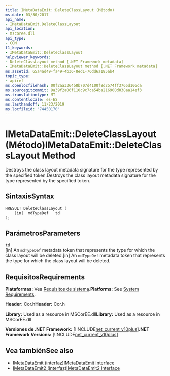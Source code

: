 ```yaml
---
title: IMetaDataEmit::DeleteClassLayout (Método)
ms.date: 03/30/2017
api_name:
- IMetaDataEmit.DeleteClassLayout
api_location:
- mscoree.dll
api_type:
- COM
f1_keywords:
- IMetaDataEmit::DeleteClassLayout
helpviewer_keywords:
- DeleteClassLayout method [.NET Framework metadata]
- IMetaDataEmit::DeleteClassLayout method [.NET Framework metadata]
ms.assetid: 65a4ad49-fa49-4b36-8ed1-76dd6a185ab4
topic_type:
- apiref
ms.openlocfilehash: 00f2aa3364b8b707d4100f8d2574ff3765d106da
ms.sourcegitcommit: 9a39f2a06f110c9c7ca54ba216900d038aa14ef3
ms.translationtype: MT
ms.contentlocale: es-ES
ms.lasthandoff: 11/23/2019
ms.locfileid: "74450170"
---
```

# <a name="imetadataemitdeleteclasslayout-method"></a><span data-ttu-id="48f59-102">IMetaDataEmit::DeleteClassLayout (Método)</span><span class="sxs-lookup"><span data-stu-id="48f59-102">IMetaDataEmit::DeleteClassLayout Method</span></span>
<span data-ttu-id="48f59-103">Destroys the class layout metadata signature for the type represented by the specified token.</span><span class="sxs-lookup"><span data-stu-id="48f59-103">Destroys the class layout metadata signature for the type represented by the specified token.</span></span>  
  
## <a name="syntax"></a><span data-ttu-id="48f59-104">Sintaxis</span><span class="sxs-lookup"><span data-stu-id="48f59-104">Syntax</span></span>  
  
```cpp  
HRESULT DeleteClassLayout (  
    [in]  mdTypeDef   td  
);  
```  
  
## <a name="parameters"></a><span data-ttu-id="48f59-105">Parámetros</span><span class="sxs-lookup"><span data-stu-id="48f59-105">Parameters</span></span>  
 `td`  
 <span data-ttu-id="48f59-106">[in] An `mdTypeDef` metadata token that represents the type for which the class layout will be deleted.</span><span class="sxs-lookup"><span data-stu-id="48f59-106">[in] An `mdTypeDef` metadata token that represents the type for which the class layout will be deleted.</span></span>  
  
## <a name="requirements"></a><span data-ttu-id="48f59-107">Requisitos</span><span class="sxs-lookup"><span data-stu-id="48f59-107">Requirements</span></span>  
 <span data-ttu-id="48f59-108">**Plataformas:** Vea [Requisitos de sistema](../../../../docs/framework/get-started/system-requirements.md).</span><span class="sxs-lookup"><span data-stu-id="48f59-108">**Platforms:** See [System Requirements](../../../../docs/framework/get-started/system-requirements.md).</span></span>  
  
 <span data-ttu-id="48f59-109">**Header:** Cor.h</span><span class="sxs-lookup"><span data-stu-id="48f59-109">**Header:** Cor.h</span></span>  
  
 <span data-ttu-id="48f59-110">**Library:** Used as a resource in MSCorEE.dll</span><span class="sxs-lookup"><span data-stu-id="48f59-110">**Library:** Used as a resource in MSCorEE.dll</span></span>  
  
 <span data-ttu-id="48f59-111">**Versiones de .NET Framework:** [!INCLUDE[net_current_v10plus](../../../../includes/net-current-v10plus-md.md)]</span><span class="sxs-lookup"><span data-stu-id="48f59-111">**.NET Framework Versions:** [!INCLUDE[net_current_v10plus](../../../../includes/net-current-v10plus-md.md)]</span></span>  
  
## <a name="see-also"></a><span data-ttu-id="48f59-112">Vea también</span><span class="sxs-lookup"><span data-stu-id="48f59-112">See also</span></span>

- [<span data-ttu-id="48f59-113">IMetaDataEmit (interfaz)</span><span class="sxs-lookup"><span data-stu-id="48f59-113">IMetaDataEmit Interface</span></span>](../../../../docs/framework/unmanaged-api/metadata/imetadataemit-interface.md)
- [<span data-ttu-id="48f59-114">IMetaDataEmit2 (interfaz)</span><span class="sxs-lookup"><span data-stu-id="48f59-114">IMetaDataEmit2 Interface</span></span>](../../../../docs/framework/unmanaged-api/metadata/imetadataemit2-interface.md)
